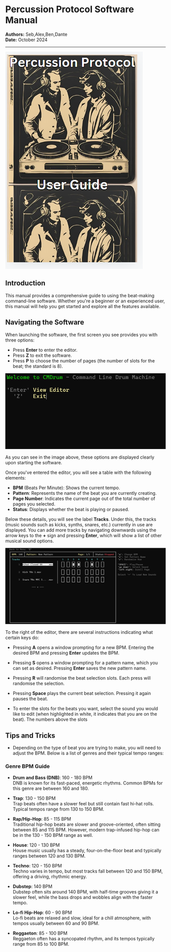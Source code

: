 # Percussion Protocol Software Manual
**Authors:** Seb,Alex,Ben,Dante  
**Date:** October 2024

---

![Cover Image](cover.png)

## Introduction
This manual provides a comprehensive guide to using the beat-making command-line software. Whether you're a beginner or an experienced user, this manual will help you get started and explore all the features available.



## Navigating the Software

When launching the software, the first screen you see provides you with three options:

- Press **Enter** to enter the editor.
- Press **Z** to exit the software.
- Press **P** to choose the number of pages (the number of slots for the beat; the standard is 8).

![First Screen](home.png)

As you can see in the image above, these options are displayed clearly upon starting the software.

Once you've entered the editor, you will see a table with the following elements:

- **BPM** (Beats Per Minute): Shows the current tempo.
- **Pattern**: Represents the name of the beat you are currently creating.
- **Page Number**: Indicates the current page out of the total number of pages you selected.
- **Status**: Displays whether the beat is playing or paused.

Below these details, you will see the label **Tracks**. Under this, the tracks (music sounds such as kicks, synths, snares, etc.) currently in use are displayed. You can add more tracks by navigating downwards using the arrow keys to the **+** sign and pressing **Enter**, which will show a list of other musical sound options.

![Editor View](editor.png)

To the right of the editor, there are several instructions indicating what certain keys do:

- Pressing **A** opens a window prompting for a new BPM. Entering the desired BPM and pressing **Enter** updates the BPM.

- Pressing **S** opens a window prompting for a pattern name, which you can set as desired. Pressing **Enter** saves the new pattern name.

- Pressing **R** will randomise the beat selection slots. Each press will randomise the selection.



- Pressing **Space** plays the current beat selection. Pressing it again pauses the beat.
- To enter the slots for the beats you want, select the sound you would like to edit (when highlighted in white, it indicates that you are on the beat). The numbers above the slots

## Tips and Tricks

- Depending on the type of beat you are trying to make, you will need to adjust the BPM. Below is a list of genres and their typical tempo ranges:

### Genre BPM Guide

- **Drum and Bass (DNB)**: 160 - 180 BPM  
  DNB is known for its fast-paced, energetic rhythms. Common BPMs for this genre are between 160 and 180.

- **Trap**: 130 - 150 BPM  
  Trap beats often have a slower feel but still contain fast hi-hat rolls. Typical tempos range from 130 to 150 BPM.

- **Rap/Hip-Hop**: 85 - 115 BPM  
  Traditional hip-hop beats are slower and groove-oriented, often sitting between 85 and 115 BPM. However, modern trap-infused hip-hop can be in the 130 - 150 BPM range as well.

- **House**: 120 - 130 BPM  
  House music usually has a steady, four-on-the-floor beat and typically ranges between 120 and 130 BPM.

- **Techno**: 120 - 150 BPM  
  Techno varies in tempo, but most tracks fall between 120 and 150 BPM, offering a driving, rhythmic energy.

- **Dubstep**: 140 BPM  
  Dubstep often sits around 140 BPM, with half-time grooves giving it a slower feel, while the bass drops and wobbles align with the faster tempo.

- **Lo-fi Hip-Hop**: 60 - 90 BPM  
  Lo-fi beats are relaxed and slow, ideal for a chill atmosphere, with tempos usually between 60 and 90 BPM.

- **Reggaeton**: 85 - 100 BPM  
  Reggaeton often has a syncopated rhythm, and its tempos typically range from 85 to 100 BPM.
